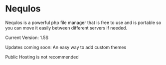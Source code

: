 # Nequlos
Nequlos is a powerful php file manager that is free to use and is portable so you can move it easily between different servers if needed.

Current Version: 1.5S

Updates coming soon:
An easy way to add custom themes

Public Hosting is not recommended
